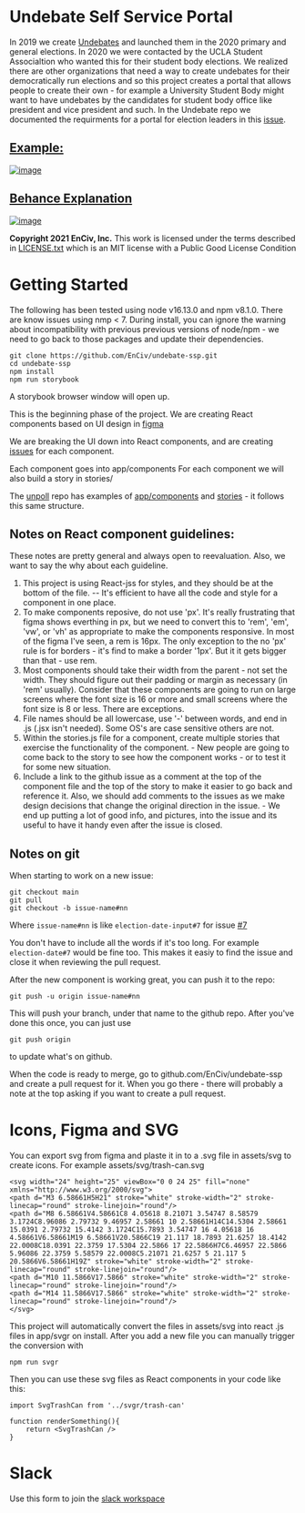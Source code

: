 # Undebate Self Service Portal

In 2019 we create [Undebates](https://github.com/EnCiv/undebate) and launched them in the 2020 primary and general elections. In 2020 we were contacted by the UCLA Student Associaltion who wanted this for their student body elections. We realized there are other organizations that need a way to create undebates for their democratically run elections and so this project creates a portal that allows people to create their own  - for example a University Student Body might want to have undebates by the candidates for student body office like president and vice president and such. In the Undebate repo we documented the requirments for a portal for election leaders in this [issue](https://github.com/EnCiv/undebate/issues/301).

## [Example:](https://cc.enciv.org/country:us/organization:ucla-student-accociation/office:usac-president/2021-05-07)

[![image](https://user-images.githubusercontent.com/3317487/133139497-b040d82c-cb7c-46b0-8a2b-e6a44b2ffcd3.png)](https://cc.enciv.org/country:us/organization:ucla-student-accociation/office:usac-president/2021-05-07)

## [Behance Explanation](https://www.behance.net/gallery/127641633/Self-Service-Portal)
[![image](https://user-images.githubusercontent.com/3317487/139926780-3aa5346c-6108-488e-9d52-54fc6b3e32d0.png)](https://www.behance.net/gallery/127641633/Self-Service-Portal)

**Copyright 2021 EnCiv, Inc.** This work is licensed under the terms described in [LICENSE.txt](https://github.com/EnCiv/undebate/blob/master/LICENSE.txt) which is an MIT license with a Public Good License Condition

# Getting Started

The following has been tested using node v16.13.0 and npm v8.1.0.  There are know issues using nmp < 7. During install, you can ignore the warning about incompatibility with previous previous versions of node/npm - we need to go back to those packages and update their dependencies. 

```
git clone https://github.com/EnCiv/undebate-ssp.git
cd undebate-ssp
npm install
npm run storybook
```
A storybook browser window will open up.

This is the beginning phase of the project.  We are creating React components based on UI design in [figma](https://www.figma.com/proto/IQKPx02pkBErpmhQoECoq9/Undebate?node-id=123%3A1694&scaling=min-zoom&page-id=102%3A2&starting-point-node-id=123%3A1694)

We are breaking the UI down into React components, and are creating [issues](https://github.com/EnCiv/undebate-ssp/issues) for each component.

Each component goes into app/components
For each component we will also build a story in stories/

The [unpoll](github.com/EnCiv/unpoll) repo has examples of [app/components](https://github.com/EnCiv/unpoll/tree/main/app/components) and [stories](https://github.com/EnCiv/unpoll/tree/main/stories) - it follows this same structure.

## Notes on React component guidelines:

These notes are pretty general and always open to reevaluation. Also, we want to say the why about each guideline. 

1. This project is using React-jss for styles, and they should be at the bottom of the file. -- It's efficient to have all the code and style for a component in one place.
2. To make components reposive, do not use 'px'.  It's really frustrating that figma shows everthing in px, but we need to convert this to 'rem', 'em', 'vw', or 'vh' as appropriate to make the components responsive. In most of the figma I've seen, a rem is 16px. The only exception to the no 'px' rule is for borders - it's find to make a border '1px'. But it it gets bigger than that - use rem. 
3. Most components should take their width from the parent - not set the width. They should figure out their padding or margin as necessary (in 'rem' usually). Consider that these components are going to run on large screens where the font size is 16 or more and small screens where the font size is 8 or less. There are exceptions. 
4. File names should be all lowercase, use '-' between words, and end in .js (.jsx isn't needed). Some OS's are case sensitive others are not. 
5. Within the stories.js file for a component, create multiple stories that exercise the functionality of the component. - New people are going to come back to the story to see how the component works - or to test it for some new situation. 
6. Include a link to the github issue as a comment at the top of the component file and the top of the story to make it easier to go back and reference it.  Also, we should add comments to the issues as we make design decisions that change the original direction in the issue. - We end up putting a lot of good info, and pictures, into the issue and its useful to have it handy even after the issue is closed.

## Notes on git
When starting to work on a new issue:
```
git checkout main
git pull
git checkout -b issue-name#nn
```
Where `issue-name#nn` is like `election-date-input#7` for issue [#7](https://github.com/EnCiv/undebate-ssp/issues/7)

You don't have to include all the words if it's too long. For example `election-date#7` would be fine too.  This makes it easiy to find the issue and close it when reviewing the pull request.

After the new component is working great, you can push it to the repo:
```
git push -u origin issue-name#nn
```
This will push your branch, under that name to the github repo.  After you've done this once, you can just use
```
git push origin
```
to update what's on github.

When the code is ready to merge, go to github.com/EnCiv/undebate-ssp and create a pull request for it.  When you go there - there will probably a note at the top asking if you want to create a pull request.

# Icons, Figma and SVG
You can export svg from figma and plaste it in to a .svg file in assets/svg to create icons. For example assets/svg/trash-can.svg

```
<svg width="24" height="25" viewBox="0 0 24 25" fill="none" xmlns="http://www.w3.org/2000/svg">
<path d="M3 6.58661H5H21" stroke="white" stroke-width="2" stroke-linecap="round" stroke-linejoin="round"/>
<path d="M8 6.58661V4.58661C8 4.05618 8.21071 3.54747 8.58579 3.1724C8.96086 2.79732 9.46957 2.58661 10 2.58661H14C14.5304 2.58661 15.0391 2.79732 15.4142 3.1724C15.7893 3.54747 16 4.05618 16 4.58661V6.58661M19 6.58661V20.5866C19 21.117 18.7893 21.6257 18.4142 22.0008C18.0391 22.3759 17.5304 22.5866 17 22.5866H7C6.46957 22.5866 5.96086 22.3759 5.58579 22.0008C5.21071 21.6257 5 21.117 5 20.5866V6.58661H19Z" stroke="white" stroke-width="2" stroke-linecap="round" stroke-linejoin="round"/>
<path d="M10 11.5866V17.5866" stroke="white" stroke-width="2" stroke-linecap="round" stroke-linejoin="round"/>
<path d="M14 11.5866V17.5866" stroke="white" stroke-width="2" stroke-linecap="round" stroke-linejoin="round"/>
</svg>
```
This project will automatically convert the files in assets/svg into react .js files in app/svgr on install. After you add a new file you can manually trigger the conversion with

```
npm run svgr
```
Then you can use these svg files as React components in your code like this:
```
import SvgTrashCan from '../svgr/trash-can'

function renderSomething(){
    return <SvgTrashCan />
}
```

# Slack
Use this form to join the [slack workspace](https://docs.google.com/forms/d/e/1FAIpQLSee58BUiy12dtloG9pLITsELcNldIwXcEtCotV9r95BZJSIVA/viewform)








